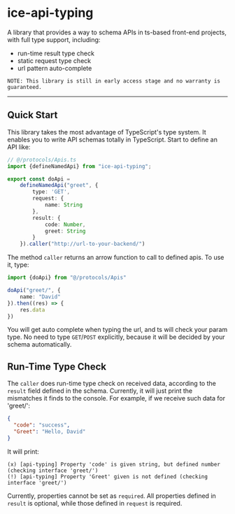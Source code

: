 # ice-api-typing

A library that provides a way to schema APIs in ts-based front-end projects, with full type support, including:

 - run-time result type check
 - static request type check
 - url pattern auto-complete

```
NOTE: This library is still in early access stage and no warranty is guaranteed. 
```

---

## Quick Start

This library takes the most advantage of TypeScript's type system. It enables you to write API schemas totally in TypeScript. Start to define an API like:

```ts
// @/protocols/Apis.ts
import {defineNamedApi} from "ice-api-typing";

export const doApi =
    defineNamedApi("greet", {
        type: 'GET',
        request: {
            name: String
        },
        result: {
            code: Number,
            greet: String
        }
    }).caller("http://url-to-your-backend/")
```

The method `caller` returns an arrow function to call to defined apis. To use it, type:

```ts
import {doApi} from "@/protocols/Apis"

doApi("greet/", {
    name: "David"
}).then((res) => {
    res.data
})
```

You will get auto complete when typing the url, and ts will check your param type. No need to type `GET`/`POST` explicitly, because it will be decided by your schema automatically.

## Run-Time Type Check

The `caller` does run-time type check on received data, according to the `result` field defined in the schema. Currently, it will just print the mismatches it finds to the console. For example, if we receive such data for 'greet/':

```json
{
  "code": "success",
  "Greet": "Hello, David" 
}
```

It will print:

```
(x) [api-typing] Property 'code' is given string, but defined number (checking interface 'greet/')
(!) [api-typing] Property 'Greet' given is not defined (checking interface 'greet/')
```

Currently, properties cannot be set as `required`. All properties defined in `result` is optional, while those defined in `request` is required.

